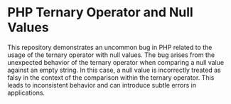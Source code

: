 # PHP Ternary Operator and Null Values

This repository demonstrates an uncommon bug in PHP related to the usage of the ternary operator with null values. The bug arises from the unexpected behavior of the ternary operator when comparing a null value against an empty string.  In this case, a null value is incorrectly treated as falsy in the context of the comparison within the ternary operator. This leads to inconsistent behavior and can introduce subtle errors in applications.
